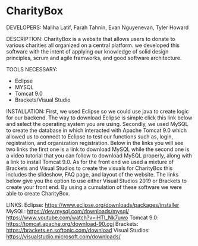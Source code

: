 # CharityBox

DEVELOPERS:
Maliha Latif, Farah Tahnin, Evan Nguyenevan, Tyler Howard

DESCRIPTION:
CharityBox is a website that allows users to donate to various charities all organized on a central
platform. we developed this software with the intent of applying our knowledge of solid
design principles, scrum and agile framworks, and good software architecture.

TOOLS NECESSARY:
* Eclipse
* MYSQL
* Tomcat 9.0
* Brackets/Visual Studio 

INSTALLATION:
First, we used Eclipse so we could use java to create logic for our backend. The way to download Eclipse is simple click this link below and select the operating system you are using. Secondly, we used MySQL to create the database in which interacted with Apache Tomcat 9.0 which allowed us to connect to Eclipse to test our functions such as, login, registration, and organization registration. Below in the links you will see two links the first one is a link to download MySQL while the second one is a video tutorial that you can follow to download MySQL properly, along with a link to install Tomcat 9.0. As for the front end we used a mixture of Brackets and Visual Studios to create the visuals for CharityBox this includes the slideshow, FAQ page, and layout of the website. The links below give you the option to use either Visual Studios 2019 or Brackets to create your front end. By using a cumulation of these software we were able to create CharityBox.

LINKS:
Eclipse: https://www.eclipse.org/downloads/packages/installer
MySQL: https://dev.mysql.com/downloads/mysql/
https://www.youtube.com/watch?v=iHTI_Nk7uwo
Tomcat 9.0: https://tomcat.apache.org/download-90.cgi
Brackets: https://brackets.en.softonic.com/download
Visual Studios: https://visualstudio.microsoft.com/downloads/
